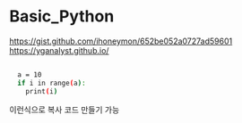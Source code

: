 # Basic_Python
https://gist.github.com/ihoneymon/652be052a0727ad59601
https://yganalyst.github.io/

```bash

  a = 10
  if i in range(a):
    print(i)

```
이런식으로 복사 코드 만들기 가능
